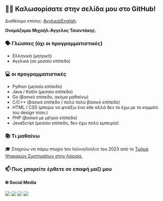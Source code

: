 ## 👋🏻 Καλωσορίσατε στην σελίδα μου στο GitHub!

Διαθέσιμο επίσης: [Αγγλικά/English](README.md).

**Ονομάζομαι Μιχαήλ-Άγγελος Τσιαντάκης.**

### 🗣️ Γλώσσες (όχι οι προγραμματιστικές)

* Ελληνικά (μητρική)
* Αγγλικά (σε μεσαίο επίπεδο)

### 💻 οι προγραμματιστικές

* Python (μεσαίο επίπεδο)
* Java / Kotlin (μεσαίο επίπεδο)
* Go (βασικό επίπεδο, ακόμα μαθαίνω)
* C/C++ (βασικό επίπεδο / πολύ πολύ βασικό επίπεδο)
* HTML / CSS (μπορώ να φτιάξω ένα site αλλά δεν το έχω με το κομμάτι του design τόσο.)
* PHP (βασικό με μέτριο επίπεδο)
* JavaScript (μεσαίο επίπεδο, δεν έχω πολύ εμπειρία)

### 📚 Τι μαθαίνω

🎓 Στοχεύω να πάρω πτυχίο τον Ιούνιο/Ιούλιο του 2023 από το [Τμήμα Ψηφιακών Συστημάτων στην Λάρισα.](https://ds.uth.gr/)

### 📫 Πως μπορείτε έρθετε σε επαφή μαζί μου

#### 🌐 Social Media

[![](https://img.shields.io/badge/twitter-%231DA1F2.svg?&style=for-the-badge&logo=twitter&logoColor=white)](https://twitter.com/aggellos2001)
[![](https://img.shields.io/badge/linkedin-%230077B5.svg?&style=for-the-badge&logo=linkedin&logoColor=white)](https://www.linkedin.com/in/mtsiantakis/)
[![](https://img.shields.io/badge/medium-%2312100E.svg?&style=for-the-badge&logo=medium&logoColor=white)](https://medium.com/@aggellos2001)
[![](https://img.shields.io/badge/GitHub-%2312100E.svg?&style=for-the-badge&logo=Github&logoColor=white)](https://github.com/aggellos2001/)